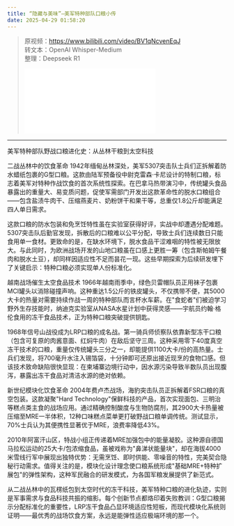 ```yaml
---
title: “隐藏与美味”—美军特种部队口粮小传
date: 2025-04-29 01:58:20
---
```


> 原视频：https://www.bilibili.com/video/BV1qNcvenEqJ<br>转文本：OpenAI Whisper-Medium<br>整理：Deepseek R1
>
> <iframe src="//player.bilibili.com/player.html?bvid=BV1qNcvenEqJ&autoplay=0" scrolling="no" border="0" frameborder="no" framespacing="0" allowfullscreen="true"></iframe>

---

美军特种部队野战口粮进化史：从丛林干粮到太空科技

二战丛林中的饮食革命
1942年缅甸丛林深处，美军5307突击队士兵们正拆解着防水蜡纸包裹的G型口粮。这款由陆军预备役中尉克雷森·卡尼设计的特制口粮，标志着美军对特种作战饮食的首次系统性探索。在巴拿马热带演习中，传统罐头食品暴露出的重量大、易变质问题，促使军需部门开发出这款革命性的脱水口粮组合——包含盐渍牛肉干、压缩燕麦片、奶粉饼干和果干等，总重仅1.8公斤却能满足四人单日需求。

这款口粮的防水包装和免烹饪特性虽在实验室获得好评，实战中却遭遇分配难题。5307突击队后勤官发现，拆散后的口粮难以公平分配，导致士兵们连续数日只能食用单一食材。更致命的是，在缺水环境下，脱水食品干涩难咽的特性被无限放大。与此同时，为欧洲战场开发的山地口粮虽在口感上更胜一筹（包含斯帕姆午餐肉和脱水土豆），却同样因适应性不足而昙花一现。这些早期探索为后续研发埋下了关键启示：特种口粮必须实现单人份标准化。

越南战场催生太空食品技术
1966年越南雨季中，绿色贝雷帽队员正用袜子包裹MCI罐头以消除碰撞声响。这种重达1.5公斤的铁皮罐头，不仅携带不便，其5000大卡的热量对需要持续作战一周的特种部队而言杯水车薪。在"食蛇者"们被迫学习野外生存技能时，纳迪克实验室从NASA水星计划中获得灵感——宇航员约翰·格伦食用的冻干食品技术，正为特种口粮突破提供钥匙。

1968年信号山战役成为LRP口粮的成名战。第一骑兵师侦察队依靠新型冻干口粮（包含可复原的肉酱意面、红焖牛肉）在敌后坚守三周。这种采用零下40度真空冻干技术的口粮，重量仅传统罐头三分之一，却能提供1100大卡/份的高热量。士兵们发现，将700毫升水注入锡箔袋，十分钟即可还原出接近现烹的食物口感。但该技术致命缺陷很快显现：在柬埔寨边境行动中，因水源污染导致半数队员出现腹泻，暴露出冻干食品对清洁水源的绝对依赖。

新世纪模块化饮食革命
2004年费卢杰战场，海豹突击队员正拆解着FSR口粮的真空包装。这款凝聚"Hard Technology"保鲜科技的产品，首次实现面包、三明治等糕点类主食的战场应用。通过精确控制酸度与生物防腐剂，其2900大卡热量被压缩至MRE一半体积，12种口味糕点菜单更打破野战口粮单调传统。测试显示，70%士兵认为其便携性显著优于MRE，浪费率降低43%。

2010年阿富汗山区，特战小组正传递着MRE加强包中的能量凝胶。这种源自德国马拉松运动的25大卡/包浓缩食品，虽被戏称为"鼻涕状能量块"，却在海拔4000米雪线行军中展现出独特优势：无需烹饪、即时供能、零噪音的特性，完美契合隐秘行动需求。值得关注的是，模块化设计理念使口粮系统形成"基础MRE+特种扩展包"的弹性架构，这种军民融合的研发模式，为各国军粮发展提供了新范式。

从二战丛林中的瓦楞纸包到太空时代的冻干科技，美军特种口粮的进化轨迹，实则是军事需求与食品科技共振的缩影。每个创新节点都烙印着失败教训：G型口粮揭示分配标准化的重要性，LRP冻干食品凸显环境适应性短板，而现代模块化系统则证明——最优秀的战场饮食方案，永远是能弹性适应极端环境的那一个。